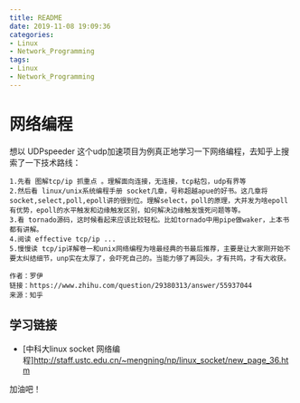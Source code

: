 ```yaml
---
title: README
date: 2019-11-08 19:09:36
categories:
- Linux
- Network_Programming
tags:
- Linux
- Network_Programming
---
```


# 网络编程  

想以 UDPspeeder 这个udp加速项目为例真正地学习一下网络编程，去知乎上搜索了一下技术路线：
```
1.先看 图解tcp/ip 抓重点 。理解面向连接，无连接，tcp粘包，udp有界等
2.然后看 linux/unix系统编程手册 socket几章，号称超越apue的好书。这几章将socket,select,poll,epoll讲的很到位。理解select，poll的原理，大并发为啥epoll有优势，epoll的水平触发和边缘触发区别，如何解决边缘触发饿死问题等等。
3.看 tornado源码，这时候看起来应该比较轻松。比如tornado中用pipe做waker，上本书都有讲解。
4.阅读 effective tcp/ip ...
5.慢慢读 tcp/ip详解卷一和unix网络编程为啥最经典的书最后推荐，主要是让大家刚开始不要太纠结细节，unp实在太厚了，会吓死自己的。当能力够了再回头，才有共鸣，才有大收获。

作者：罗伊
链接：https://www.zhihu.com/question/29380313/answer/55937044
来源：知乎  
```

## 学习链接  
- [中科大linux socket 网络编程]http://staff.ustc.edu.cn/~mengning/np/linux_socket/new_page_36.htm

加油吧！
